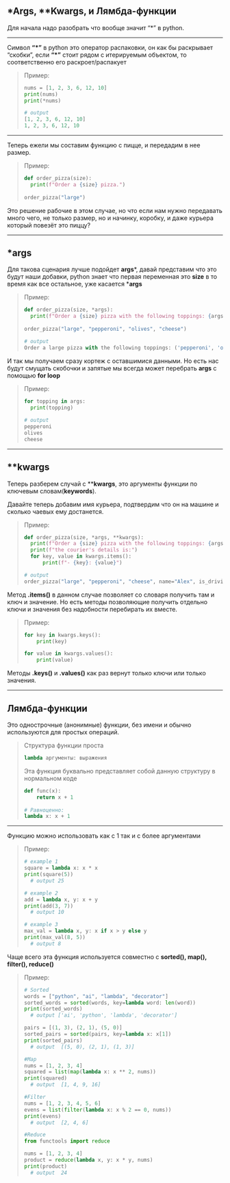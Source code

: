 ## *Args, **Kwargs, и Лямбда-функции

Для начала надо разобрать что вообще значит “*” в python.

---

Символ **“*”** в python это оператор распаковки, он как бы раскрывает “скобки”, если **“*”** стоит рядом с итерируемым объектом, то соответственно его раскроет/распакует

> Пример:
> 
> 
> ```python
> nums = [1, 2, 3, 6, 12, 10]
> print(nums)
> print(*nums)
> 
> # output
> [1, 2, 3, 6, 12, 10]
> 1, 2, 3, 6, 12, 10
> ```
> 

---

Теперь ежели мы составим функцию с пицце, и передадим в нее размер.

> Пример:
> 
> 
> ```python
> def order_pizza(size):
> 	print(f"Order a {size} pizza.")
> 	
> order_pizza("large")
> ```
> 

Это решение рабочие в этом случае, но что если нам нужно передавать много чего, не только размер, но и начинку, коробку, и даже курьера который повезёт это пиццу?

---

## *args

Для такова сценария лучше подойдет **args***, давай представим что это будут наши добавки, python знает что первая переменная это **size** в то время как все остальное, уже касается ***args**

> Пример:
> 
> 
> ```python
> def order_pizza(size, *args):
> 	print(f"Order a {size} pizza with the following toppings: {args}")
> 	
> order_pizza("large", "pepperoni", "olives", "cheese")
> 
> # output
> Order a large pizza with the following toppings: ('pepperoni', 'olives', 'cheese')
> ```
> 

И так мы получаем сразу кортеж с оставшимися данными. Но есть нас будут смущать скобочки и запятые мы всегда может перебрать **args** с помощью **for loop**

> Пример:
> 
> 
> ```python
> for topping in args: 
> 	print(topping)
> 	
> # output 
> pepperoni
> olives
> cheese
> ```
> 

---

## **kwargs

Теперь разберем случай с ****kwargs**, это аргументы функции по ключевым словам(**keywords**). 

Давайте теперь добавим имя курьера, подтвердим что он на машине и сколько чаевых ему достанется.

> Пример:
> 
> 
> ```python
> def order_pizza(size, *args, **kwargs):
> 	print(f"Order a {size} pizza with the following toppings: {args}")
> 	print(f"the courier's details is:")
> 	for key, value in kwargs.items():
> 		print(f"- {key}: {value}")
> 
> # output
> order_pizza("large", "pepperoni", "cheese", name="Alex", is_driving=True, tip=5)
> ```
> 

Метод **.items()** в данном случае позволяет со словаря получить там и ключ и значение. Но есть методы позволяющие получить отдельно ключи и значения без надобности перебирать их вместе.

> Пример:
> 
> 
> ```python
> for key in kwargs.keys():
>     print(key)
> 
> for value in kwargs.values():
>     print(value)
> ```
> 

Методы **.keys()** и **.values()** как раз вернут только ключи или только значения.

---

## Лямбда-функции

Это однострочные (анонимные) функции, без имени и обычно используются для простых операций. 

> Структура функции проста
> 
> 
> ```python
> lambda аргументы: выражения
> ```
> 
> Эта функция буквально представляет собой данную структуру в нормальном коде
> 
> ```python
> def func(x):
>     return x + 1
>     
> # Равноценно:
> lambda x: x + 1
> ```
> 

---

Функцию можно использовать как с 1 так и с более аргументами

> Пример:
> 
> 
> ```python
> # example 1
> square = lambda x: x * x
> print(square(5))  
> 	# output 25
> 
> # example 2
> add = lambda x, y: x + y
> print(add(3, 7))  
> 	# output 10
> 
> # example 3
> max_val = lambda x, y: x if x > y else y
> print(max_val(8, 5))  
> 	# output 8
> ```
> 

Чаще всего эта функция используется совместно с **sorted(), map(), filter(), reduce()**

> Пример:
> 
> 
> ```python
> # Sorted
> words = ["python", "ai", "lambda", "decorator"]
> sorted_words = sorted(words, key=lambda word: len(word))
> print(sorted_words)  
> 	# output ['ai', 'python', 'lambda', 'decorator']
> 
> pairs = [(1, 3), (2, 1), (5, 0)]
> sorted_pairs = sorted(pairs, key=lambda x: x[1])
> print(sorted_pairs)  
> 	# output  [(5, 0), (2, 1), (1, 3)]
> 
> #Map
> nums = [1, 2, 3, 4]
> squared = list(map(lambda x: x ** 2, nums))
> print(squared)  
> 	# output  [1, 4, 9, 16]
> 
> #Filter
> nums = [1, 2, 3, 4, 5, 6]
> evens = list(filter(lambda x: x % 2 == 0, nums))
> print(evens)  
> 	# output  [2, 4, 6]
> 
> #Reduce
> from functools import reduce
> 
> nums = [1, 2, 3, 4]
> product = reduce(lambda x, y: x * y, nums)
> print(product)  
> 	# output  24
> 
> ```
>